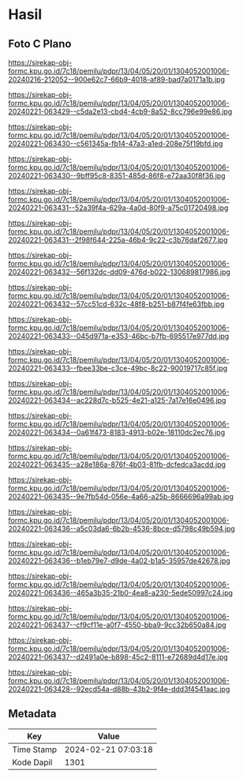 # Hasil

## Foto C Plano

https://sirekap-obj-formc.kpu.go.id/7c18/pemilu/pdpr/13/04/05/20/01/1304052001006-20240216-212052--900e62c7-66b9-4018-af89-bad7a0171a1b.jpg

https://sirekap-obj-formc.kpu.go.id/7c18/pemilu/pdpr/13/04/05/20/01/1304052001006-20240221-063429--c5da2e13-cbd4-4cb9-8a52-8cc796e99e86.jpg

https://sirekap-obj-formc.kpu.go.id/7c18/pemilu/pdpr/13/04/05/20/01/1304052001006-20240221-063430--c561345a-fb14-47a3-a1ed-208e75f19bfd.jpg

https://sirekap-obj-formc.kpu.go.id/7c18/pemilu/pdpr/13/04/05/20/01/1304052001006-20240221-063430--9bff95c8-8351-485d-86f8-e72aa30f8f36.jpg

https://sirekap-obj-formc.kpu.go.id/7c18/pemilu/pdpr/13/04/05/20/01/1304052001006-20240221-063431--52a39f4a-629a-4a0d-80f9-a75c01720498.jpg

https://sirekap-obj-formc.kpu.go.id/7c18/pemilu/pdpr/13/04/05/20/01/1304052001006-20240221-063431--2f98f644-225a-46b4-9c22-c3b76daf2677.jpg

https://sirekap-obj-formc.kpu.go.id/7c18/pemilu/pdpr/13/04/05/20/01/1304052001006-20240221-063432--56f132dc-dd09-476d-b022-130689817986.jpg

https://sirekap-obj-formc.kpu.go.id/7c18/pemilu/pdpr/13/04/05/20/01/1304052001006-20240221-063432--57cc51cd-632c-48f8-b251-b87f4fe63fbb.jpg

https://sirekap-obj-formc.kpu.go.id/7c18/pemilu/pdpr/13/04/05/20/01/1304052001006-20240221-063433--045d971a-e353-46bc-b7fb-695517e977dd.jpg

https://sirekap-obj-formc.kpu.go.id/7c18/pemilu/pdpr/13/04/05/20/01/1304052001006-20240221-063433--fbee33be-c3ce-49bc-8c22-90019717c85f.jpg

https://sirekap-obj-formc.kpu.go.id/7c18/pemilu/pdpr/13/04/05/20/01/1304052001006-20240221-063434--ac228d7c-b525-4e21-a125-7a17e16e0496.jpg

https://sirekap-obj-formc.kpu.go.id/7c18/pemilu/pdpr/13/04/05/20/01/1304052001006-20240221-063434--0a61f473-8183-4913-b02e-18110dc2ec76.jpg

https://sirekap-obj-formc.kpu.go.id/7c18/pemilu/pdpr/13/04/05/20/01/1304052001006-20240221-063435--a28e186a-876f-4b03-81fb-dcfedca3acdd.jpg

https://sirekap-obj-formc.kpu.go.id/7c18/pemilu/pdpr/13/04/05/20/01/1304052001006-20240221-063435--9e7fb54d-056e-4a66-a25b-8666696a99ab.jpg

https://sirekap-obj-formc.kpu.go.id/7c18/pemilu/pdpr/13/04/05/20/01/1304052001006-20240221-063436--a5c03da6-6b2b-4536-8bce-d5798c49b594.jpg

https://sirekap-obj-formc.kpu.go.id/7c18/pemilu/pdpr/13/04/05/20/01/1304052001006-20240221-063436--b1eb79e7-d9de-4a02-b1a5-35957de42678.jpg

https://sirekap-obj-formc.kpu.go.id/7c18/pemilu/pdpr/13/04/05/20/01/1304052001006-20240221-063436--465a3b35-21b0-4ea8-a230-5ede50997c24.jpg

https://sirekap-obj-formc.kpu.go.id/7c18/pemilu/pdpr/13/04/05/20/01/1304052001006-20240221-063437--cf9cf11e-a0f7-4550-bba9-9cc32b650a84.jpg

https://sirekap-obj-formc.kpu.go.id/7c18/pemilu/pdpr/13/04/05/20/01/1304052001006-20240221-063437--d2491a0e-b898-45c2-8111-e72689d4d17e.jpg

https://sirekap-obj-formc.kpu.go.id/7c18/pemilu/pdpr/13/04/05/20/01/1304052001006-20240221-063428--92ecd54a-d88b-43b2-9f4e-ddd3f4541aac.jpg


## Metadata

| Key        | Value               |
| ---------- | ------------------- |
| Time Stamp | 2024-02-21 07:03:18 |
| Kode Dapil | 1301                |



